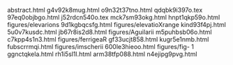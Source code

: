 abstract.html
g4v92k8mug.html
o9n32t37tno.html
qdqbk9i397o.tex
97eq0objbgo.html
j52rdcn540o.tex
mck7sm93okg.html
hnpt1qkp59o.html
figures/elevarions
9d1kgbqcsfg.html
figures/elevatioXrange
kind93f4pj.html
5u0v7kusdc.html
jb67r8is2d8.html
figures/Aguilarii
m5puhbsb06o.html
c7kpp4s1n3.html
figures/ferrigeaR
gf33ucjt858.html
kugr5e1nmb.html
fubscrrmqi.html
figures/imscherii
600le3hieoo.html
figures/fig- 1
ggnctqkela.html
rh1i5sl1l.html
arm38tfp088.html
n4ejipg9pvg.html